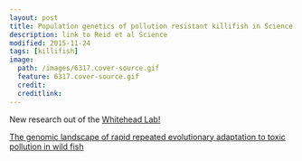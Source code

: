 ```yaml
---
layout: post
title: Population genetics of pollution resistant killifish in Science
description: link to Reid et al Science
modified: 2015-11-24
tags: [killifish]
image:
  path: /images/6317.cover-source.gif
  feature: 6317.cover-source.gif
  credit:
  creditlink:
---
```

New research out of the [Whitehead Lab!](http://whiteheadresearch.wordpress.com/people/)

[The genomic landscape of rapid repeated evolutionary adaptation to toxic pollution in wild fish](http://science.sciencemag.org/content/354/6317/1305)
